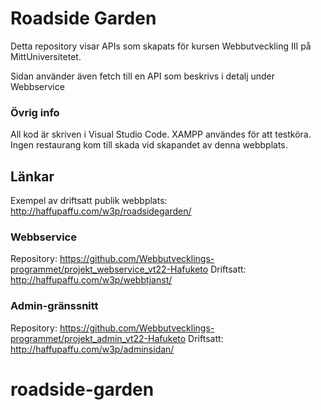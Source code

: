 ﻿# Roadside Garden

Detta repository visar APIs som skapats för kursen Webbutveckling III på MittUniversitetet.

Sidan använder även fetch till en API som beskrivs i detalj under Webbservice

### Övrig info

All kod är skriven i Visual Studio Code.
XAMPP användes för att testköra.
Ingen restaurang kom till skada vid skapandet av denna webbplats.

## Länkar

Exempel av driftsatt publik webbplats: http://haffupaffu.com/w3p/roadsidegarden/

### Webbservice

Repository: https://github.com/Webbutvecklings-programmet/projekt_webservice_vt22-Hafuketo
Driftsatt: http://haffupaffu.com/w3p/webbtjanst/

### Admin-gränssnitt

Repository: https://github.com/Webbutvecklings-programmet/projekt_admin_vt22-Hafuketo
Driftsatt: http://haffupaffu.com/w3p/adminsidan/
# roadside-garden

